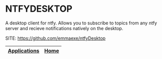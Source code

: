 # NTFYDESKTOP

 A desktop client for ntfy. Allows you to subscribe to topics from any ntfy server and recieve notifications natively on the desktop.

 SITE: https://github.com/emmaexe/ntfyDesktop

 | [Applications](https://portable-linux-apps.github.io/apps.html) | [Home](https://portable-linux-apps.github.io)
 | --- | --- |
